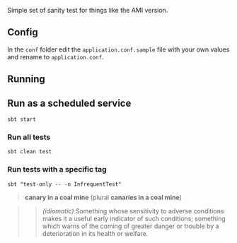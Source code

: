 Simple set of sanity test for things like the AMI version.

## Config
In the `conf` folder edit the `application.conf.sample` file with your own values and rename to `application.conf`.

## Running

## Run as a scheduled service
``sbt start``

### Run all tests
``sbt clean test``

### Run tests with a specific tag
``sbt "test-only -- -n InfrequentTest"``



> __canary in a coal mine__ (plural __canaries in a coal mine__)

>> *(idiomatic)* Something whose sensitivity to adverse conditions makes it a useful early indicator of such conditions; something which warns of the coming of greater danger or trouble by a deterioration in its health or welfare.

